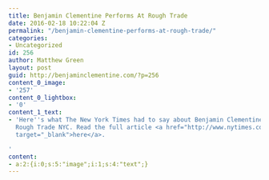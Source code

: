 ```yaml
---
title: Benjamin Clementine Performs At Rough Trade
date: 2016-02-18 10:22:04 Z
permalink: "/benjamin-clementine-performs-at-rough-trade/"
categories:
- Uncategorized
id: 256
author: Matthew Green
layout: post
guid: http://benjaminclementine.com/?p=256
content_0_image:
- '257'
content_0_lightbox:
- '0'
content_1_text:
- 'Here''s what The New York Times had to say about Benjamin Clementine''s show at
  Rough Trade NYC. Read the full article <a href="http://www.nytimes.com/2016/02/12/arts/music/benjamin-clementine-performs-at-rough-trade.html?_r=2"
  target="_blank">here</a>.

'
content:
- a:2:{i:0;s:5:"image";i:1;s:4:"text";}
---
```


